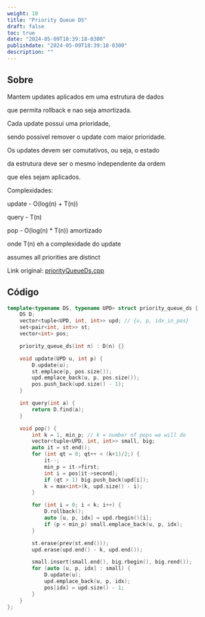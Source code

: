 ```yaml
---
weight: 10
title: "Priority Queue DS"
draft: false
toc: true
date: "2024-05-09T18:39:18-0300"
publishdate: "2024-05-09T18:39:18-0300"
description: ""
---
```


## Sobre
 Mantem updates aplicados em uma estrutura de dados

 que permita rollback e nao seja amortizada.

 Cada update possui uma prioridade,

 sendo possivel remover o update com maior prioridade.

 Os updates devem ser comutativos, ou seja, o estado 

 da estrutura deve ser o mesmo independente da ordem 

 que eles sejam aplicados.

 

 Complexidades:

 update - O(log(n) + T(n))

 query - T(n)

 pop - O(log(n) * T(n)) amortizado



 onde T(n) eh a complexidade do update



 assumes all priorities are distinct

Link original: [priorityQueueDs.cpp](https://github.com/brunomaletta/Biblioteca/tree/master/Codigo/Estruturas/priorityQueueDs.cpp)

## Código
```cpp
template<typename DS, typename UPD> struct priority_queue_ds {
	DS D;
	vector<tuple<UPD, int, int>> upd; // {u, p, idx_in_pos}
	set<pair<int, int>> st;
	vector<int> pos;

	priority_queue_ds(int n) : D(n) {}

	void update(UPD u, int p) {
		D.update(u);
		st.emplace(p, pos.size());
		upd.emplace_back(u, p, pos.size());
		pos.push_back(upd.size() - 1);
	}

	int query(int a) { 
		return D.find(a);
	}

	void pop() {
		int k = 1, min_p; // k = number of pops we will do
		vector<tuple<UPD, int, int>> small, big;
		auto it = st.end();
		for (int qt = 0; qt++ < (k+1)/2;) {
			it--;
			min_p = it->first;
			int i = pos[it->second];
			if (qt > 1) big.push_back(upd[i]);
			k = max<int>(k, upd.size() - i);
		}

		for (int i = 0; i < k; i++) {
			D.rollback();
			auto [u, p, idx] = upd.rbegin()[i];
			if (p < min_p) small.emplace_back(u, p, idx);
		}

		st.erase(prev(st.end()));
		upd.erase(upd.end() - k, upd.end());

		small.insert(small.end(), big.rbegin(), big.rend());
		for (auto [u, p, idx] : small) {
			D.update(u);
			upd.emplace_back(u, p, idx);
			pos[idx] = upd.size() - 1;
		}
	}
};
```

